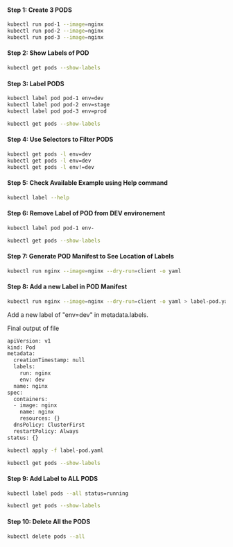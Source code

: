
#### Step 1: Create 3 PODS
```sh
kubectl run pod-1 --image=nginx
kubectl run pod-2 --image=nginx
kubectl run pod-3 --image=nginx
```

#### Step 2: Show Labels of POD
```sh
kubectl get pods --show-labels
```

#### Step 3: Label PODS
```sh
kubectl label pod pod-1 env=dev
kubectl label pod pod-2 env=stage
kubectl label pod pod-3 env=prod
```
```sh
kubectl get pods --show-labels
```

#### Step 4: Use Selectors to Filter PODS
```sh
kubectl get pods -l env=dev
kubectl get pods -l env=dev
kubectl get pods -l env!=dev
```
#### Step 5: Check Available Example using Help command
```sh
kubectl label --help
```

#### Step 6: Remove Label of POD from DEV environement
```sh
kubectl label pod pod-1 env-
```

```sh
kubectl get pods --show-labels
```

#### Step 7: Generate POD Manifest to See Location of Labels
```sh
kubectl run nginx --image=nginx --dry-run=client -o yaml
```
#### Step 8: Add a new Label in POD Manifest
```sh
kubectl run nginx --image=nginx --dry-run=client -o yaml > label-pod.yaml
```
Add a new label of "env=dev" in metadata.labels.

Final output of file

```sh
apiVersion: v1
kind: Pod
metadata:
  creationTimestamp: null
  labels:
    run: nginx
    env: dev
  name: nginx
spec:
  containers:
  - image: nginx
    name: nginx
    resources: {}
  dnsPolicy: ClusterFirst
  restartPolicy: Always
status: {}
```
```sh
kubectl apply -f label-pod.yaml
```
```sh
kubectl get pods --show-labels
```
#### Step 9: Add Label to ALL PODS
```sh
kubectl label pods --all status=running
```
```sh
kubectl get pods --show-labels
```
#### Step 10: Delete All the PODS
```sh
kubectl delete pods --all
```